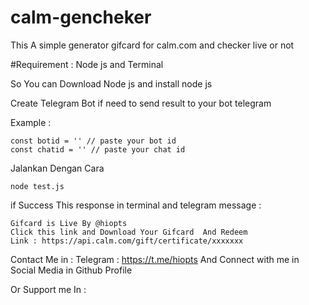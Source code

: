 # calm-gencheker
This A simple generator gifcard for calm.com and checker live or not

#Requirement :
Node js and Terminal 

So You can Download Node js and install node js 

Create Telegram Bot if need to send result to your bot telegram

Example :

```
const botid = '' // paste your bot id
const chatid = '' // paste your chat id

```

Jalankan Dengan Cara 

```
node test.js

```

if Success This response in terminal and telegram message :
```
Gifcard is Live By @hiopts
Click this link and Download Your Gifcard  And Redeem
Link : https://api.calm.com/gift/certificate/xxxxxxx

```
Contact Me in :
Telegram : https://t.me/hiopts 
And Connect with me in Social Media in Github Profile 

Or Support me In :


